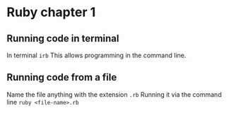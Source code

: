 # Ruby chapter 1

## Running code in terminal
In terminal `irb`
This allows programming in the command line.

## Running code from a file
Name the file anything with the extension `.rb`
Running it via the command line `ruby <file-name>.rb`
